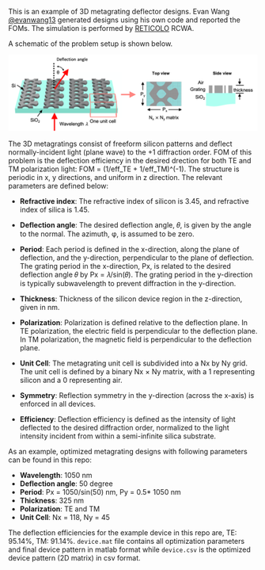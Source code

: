 This is an example of 3D metagrating deflector designs. Evan Wang [@evanwang13](https://github.com/evanwang13) generated designs using his own code and reported the FOMs. The simulation is performed by [RETICOLO](https://www.lp2n.institutoptique.fr/equipes-de-recherche-du-lp2n/light-complex-nanostructures) RCWA. 

A schematic of the problem setup is shown below. 

![schematic](/Metagrating3D/metagrating3d.png)


The 3D metagratings consist of freeform silicon patterns and deflect normally-incident light (plane wave) to the +1 diffraction order. FOM of this problem is the deflection efficiency in the desired drection for both TE and TM polarization light: FOM = (1/eff_TE + 1/eff_TM)^(-1). The structure is periodic in x, y directions, and uniform in z direction. The relevant parameters are defined below:

- **Refractive index**: The refractive index of silicon is 3.45, and refractive index of silica is 1.45.

- **Deflection angle**: The desired deflection angle, 𝜃, is given by the angle to the normal. The azimuth, φ, is assumed to be zero.

- **Period**: Each period is defined in the x-direction, along the plane of deflection, and the y-direction, perpendicular to the plane of deflection. The grating period in the x-direction, Px, is related to the desired deflection angle 𝜃 by Px = 𝜆/sin(𝜃). The grating period in the y-direction is typically subwavelength to prevent diffraction in the y-direction.

- **Thickness**: Thickness of the silicon device region in the z-direction, given in nm.

- **Polarization**: Polarization is defined relative to the deflection plane. In TE polarization, the electric field is perpendicular to the deflection plane. In TM polarization, the magnetic field is perpendicular to the deflection plane.

- **Unit Cell**: The metagrating unit cell is subdivided into a Nx by Ny grid. The unit cell is defined by a binary Nx × Ny matrix, with a 1 representing silicon and a 0 representing air.

- **Symmetry**: Reflection symmetry in the y-direction (across the x-axis) is enforced in all devices.

- **Efficiency**: Deflection efficiency is defined as the intensity of light deflected to the desired diffraction order, normalized to the light intensity incident from within a semi-infinite silica substrate. 

As an example, optimized metagrating designs with following parameters can be found in this repo:

- **Wavelength**: 1050 nm
- **Deflection angle**: 50 degree
- **Period**: Px = 1050/sin(50) nm, Py = 0.5* 1050 nm
- **Thickness**: 325 nm
- **Polarization**: TE and TM
- **Unit Cell**: Nx = 118, Ny = 45

The deflection efficiencies for the example device in this repo are, TE: 95.14%, TM: 91.14%. `device.mat` file contains all optimization parameters and final device pattern in matlab format while `device.csv` is the optimized device pattern (2D matrix) in csv format. 

